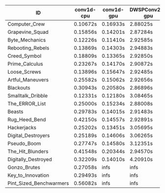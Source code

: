 |ID|conv1d-cpu|conv1d-gpu|DWSPConv2D-gpu|gemm-gpu|avg|
|-|-|-|-|-|-|
|Computer_Crew|0.10672s|0.16933s|2.88025s|1.70296s|1.21481s|
|Grapevine_Squad|0.15856s|0.14201s|2.87284s|1.72352s|1.22423s|
|Byte_Mechanics|0.12226s|0.11410s|2.92585s|1.77769s|1.23497s|
|Rebooting_Rebels|0.13869s|0.14303s|2.94883s|1.72735s|1.23947s|
|Creed_Symbol|0.18809s|0.13365s|2.92850s|1.72425s|1.24362s|
|Prime_Calculus|0.23267s|0.14170s|2.90872s|1.71702s|1.25003s|
|Loose_Screws|0.13896s|0.15647s|2.92485s|1.82714s|1.26185s|
|Artful_Maneuvers|0.25582s|0.15062s|2.92656s|1.72581s|1.26470s|
|Blackouts|0.30943s|0.20580s|2.86896s|1.70156s|1.27144s|
|Smalltalk_Dribble|0.12331s|0.12180s|3.08465s|1.79551s|1.28132s|
|The_ERROR_List|0.25000s|0.15234s|2.88008s|1.90920s|1.29791s|
|Beasts|0.29783s|0.14015s|2.91483s|1.90392s|1.31418s|
|Rug_Heed_Bend|0.42150s|0.14557s|2.92891s|1.86320s|1.33980s|
|Hackerjacks|0.25202s|0.13451s|3.05695s|1.97359s|1.35427s|
|Digital_Destroyers|0.25189s|0.14606s|3.06265s|1.99292s|1.36338s|
|Pseudo_Boom|0.27747s|0.14580s|3.12351s|1.93425s|1.37026s|
|The_Hit_Blunders|0.41548s|0.20344s|2.94570s|1.92550s|1.37253s|
|Digitally_Destroyed|0.32209s|0.14010s|4.20910s|2.53883s|1.80253s|
|Gonzo_Brutes|0.27058s|infs|infs|infs|infs|
|Key_to_Innovation|0.29493s|infs|infs|2.58036s|infs|
|Pint_Sized_Benchwarmers|0.56082s|infs|infs|4.48786s|infs|
